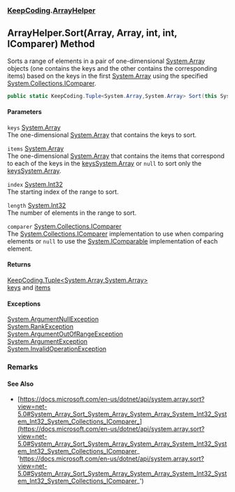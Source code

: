 ### [KeepCoding](KeepCoding.md 'KeepCoding').[ArrayHelper](KeepCoding_ArrayHelper.md 'KeepCoding.ArrayHelper')
## ArrayHelper.Sort(Array, Array, int, int, IComparer) Method
Sorts a range of elements in a pair of one-dimensional [System.Array](https://docs.microsoft.com/en-us/dotnet/api/System.Array 'System.Array') objects (one contains the keys and the other contains the corresponding items) based on the keys in the first [System.Array](https://docs.microsoft.com/en-us/dotnet/api/System.Array 'System.Array') using the specified [System.Collections.IComparer](https://docs.microsoft.com/en-us/dotnet/api/System.Collections.IComparer 'System.Collections.IComparer').  
```csharp
public static KeepCoding.Tuple<System.Array,System.Array> Sort(this System.Array keys, System.Array items, int index, int length, System.Collections.IComparer comparer);
```
#### Parameters
<a name='KeepCoding_ArrayHelper_Sort(System_Array_System_Array_int_int_System_Collections_IComparer)_keys'></a>
`keys` [System.Array](https://docs.microsoft.com/en-us/dotnet/api/System.Array 'System.Array')  
The one-dimensional [System.Array](https://docs.microsoft.com/en-us/dotnet/api/System.Array 'System.Array') that contains the keys to sort.
  
<a name='KeepCoding_ArrayHelper_Sort(System_Array_System_Array_int_int_System_Collections_IComparer)_items'></a>
`items` [System.Array](https://docs.microsoft.com/en-us/dotnet/api/System.Array 'System.Array')  
The one-dimensional [System.Array](https://docs.microsoft.com/en-us/dotnet/api/System.Array 'System.Array') that contains the items that correspond to each of the keys in the [keys](KeepCoding_ArrayHelper_Sort(System_Array_System_Array_int_int_System_Collections_IComparer).md#KeepCoding_ArrayHelper_Sort(System_Array_System_Array_int_int_System_Collections_IComparer)_keys 'KeepCoding.ArrayHelper.Sort(System.Array, System.Array, int, int, System.Collections.IComparer).keys')[System.Array](https://docs.microsoft.com/en-us/dotnet/api/System.Array 'System.Array') or `null` to sort only the [keys](KeepCoding_ArrayHelper_Sort(System_Array_System_Array_int_int_System_Collections_IComparer).md#KeepCoding_ArrayHelper_Sort(System_Array_System_Array_int_int_System_Collections_IComparer)_keys 'KeepCoding.ArrayHelper.Sort(System.Array, System.Array, int, int, System.Collections.IComparer).keys')[System.Array](https://docs.microsoft.com/en-us/dotnet/api/System.Array 'System.Array').
  
<a name='KeepCoding_ArrayHelper_Sort(System_Array_System_Array_int_int_System_Collections_IComparer)_index'></a>
`index` [System.Int32](https://docs.microsoft.com/en-us/dotnet/api/System.Int32 'System.Int32')  
The starting index of the range to sort.
  
<a name='KeepCoding_ArrayHelper_Sort(System_Array_System_Array_int_int_System_Collections_IComparer)_length'></a>
`length` [System.Int32](https://docs.microsoft.com/en-us/dotnet/api/System.Int32 'System.Int32')  
The number of elements in the range to sort.
  
<a name='KeepCoding_ArrayHelper_Sort(System_Array_System_Array_int_int_System_Collections_IComparer)_comparer'></a>
`comparer` [System.Collections.IComparer](https://docs.microsoft.com/en-us/dotnet/api/System.Collections.IComparer 'System.Collections.IComparer')  
The [System.Collections.IComparer](https://docs.microsoft.com/en-us/dotnet/api/System.Collections.IComparer 'System.Collections.IComparer') implementation to use when comparing elements or `null` to use the [System.IComparable](https://docs.microsoft.com/en-us/dotnet/api/System.IComparable 'System.IComparable') implementation of each element.
  
#### Returns
[KeepCoding.Tuple&lt;](KeepCoding_Tuple_T1_T2_.md 'KeepCoding.Tuple&lt;T1,T2&gt;')[System.Array](https://docs.microsoft.com/en-us/dotnet/api/System.Array 'System.Array')[,](KeepCoding_Tuple_T1_T2_.md 'KeepCoding.Tuple&lt;T1,T2&gt;')[System.Array](https://docs.microsoft.com/en-us/dotnet/api/System.Array 'System.Array')[&gt;](KeepCoding_Tuple_T1_T2_.md 'KeepCoding.Tuple&lt;T1,T2&gt;')  
[keys](KeepCoding_ArrayHelper_Sort(System_Array_System_Array_int_int_System_Collections_IComparer).md#KeepCoding_ArrayHelper_Sort(System_Array_System_Array_int_int_System_Collections_IComparer)_keys 'KeepCoding.ArrayHelper.Sort(System.Array, System.Array, int, int, System.Collections.IComparer).keys') and [items](KeepCoding_ArrayHelper_Sort(System_Array_System_Array_int_int_System_Collections_IComparer).md#KeepCoding_ArrayHelper_Sort(System_Array_System_Array_int_int_System_Collections_IComparer)_items 'KeepCoding.ArrayHelper.Sort(System.Array, System.Array, int, int, System.Collections.IComparer).items')
#### Exceptions
[System.ArgumentNullException](https://docs.microsoft.com/en-us/dotnet/api/System.ArgumentNullException 'System.ArgumentNullException')  
[System.RankException](https://docs.microsoft.com/en-us/dotnet/api/System.RankException 'System.RankException')  
[System.ArgumentOutOfRangeException](https://docs.microsoft.com/en-us/dotnet/api/System.ArgumentOutOfRangeException 'System.ArgumentOutOfRangeException')  
[System.ArgumentException](https://docs.microsoft.com/en-us/dotnet/api/System.ArgumentException 'System.ArgumentException')  
[System.InvalidOperationException](https://docs.microsoft.com/en-us/dotnet/api/System.InvalidOperationException 'System.InvalidOperationException')  
### Remarks
#### See Also
- [https://docs.microsoft.com/en-us/dotnet/api/system.array.sort?view=net-5.0#System_Array_Sort_System_Array_System_Array_System_Int32_System_Int32_System_Collections_IComparer_](https://docs.microsoft.com/en-us/dotnet/api/system.array.sort?view=net-5.0#System_Array_Sort_System_Array_System_Array_System_Int32_System_Int32_System_Collections_IComparer_ 'https://docs.microsoft.com/en-us/dotnet/api/system.array.sort?view=net-5.0#System_Array_Sort_System_Array_System_Array_System_Int32_System_Int32_System_Collections_IComparer_')
